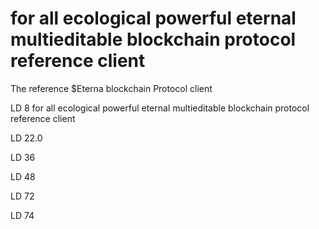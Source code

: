 # for all ecological powerful eternal multieditable blockchain protocol reference client
The reference $Eterna blockchain Protocol client





LD 8 for all ecological powerful eternal multieditable blockchain protocol reference client













LD 22.0













LD 36











LD 48























LD 72

LD 74
